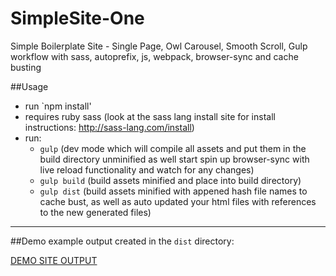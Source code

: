 SimpleSite-One
==============

Simple Boilerplate Site -  Single Page, Owl Carousel, Smooth Scroll, Gulp workflow with sass, autoprefix, js, webpack, browser-sync and cache busting

##Usage
* run `npm install'
* requires ruby sass (look at the sass lang install site for install instructions: http://sass-lang.com/install)
* run:
  * `gulp` (dev mode which will compile all assets and put them in the build directory unminified as well start spin up browser-sync with live reload functionality and watch for any changes)
  * `gulp build` (build assets minified and place into build directory)
  * `gulp dist` (build assets minified with appened hash file names to cache bust, as well as auto updated your html files with references to the new generated files)

----

##Demo
example output created in the `dist` directory:

[DEMO SITE OUTPUT](http://jparkerweb.github.io/SimpleSite-One/)
